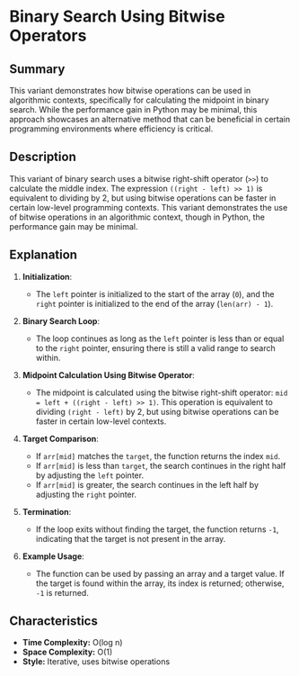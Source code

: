 # Binary Search Using Bitwise Operators

## Summary

This variant demonstrates how bitwise operations can be used in algorithmic contexts, specifically for calculating the midpoint in binary search. While the performance gain in Python may be minimal, this approach showcases an alternative method that can be beneficial in certain programming environments where efficiency is critical.

## Description

This variant of binary search uses a bitwise right-shift operator (`>>`) to calculate the middle index. The expression `((right - left) >> 1)` is equivalent to dividing by 2, but using bitwise operations can be faster in certain low-level programming contexts. This variant demonstrates the use of bitwise operations in an algorithmic context, though in Python, the performance gain may be minimal.

## Explanation

1. **Initialization**:
   - The `left` pointer is initialized to the start of the array (`0`), and the `right` pointer is initialized to the end of the array (`len(arr) - 1`).

2. **Binary Search Loop**:
   - The loop continues as long as the `left` pointer is less than or equal to the `right` pointer, ensuring there is still a valid range to search within.

3. **Midpoint Calculation Using Bitwise Operator**:
   - The midpoint is calculated using the bitwise right-shift operator: `mid = left + ((right - left) >> 1)`. This operation is equivalent to dividing `(right - left)` by 2, but using bitwise operations can be faster in certain low-level contexts.

4. **Target Comparison**:
   - If `arr[mid]` matches the `target`, the function returns the index `mid`.
   - If `arr[mid]` is less than `target`, the search continues in the right half by adjusting the `left` pointer.
   - If `arr[mid]` is greater, the search continues in the left half by adjusting the `right` pointer.

5. **Termination**:
   - If the loop exits without finding the target, the function returns `-1`, indicating that the target is not present in the array.

6. **Example Usage**:
   - The function can be used by passing an array and a target value. If the target is found within the array, its index is returned; otherwise, `-1` is returned.

## Characteristics

- **Time Complexity:** O(log n)
- **Space Complexity:** O(1)
- **Style:** Iterative, uses bitwise operations
